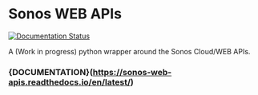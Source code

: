 # Sonos WEB APIs

[![Documentation Status](https://readthedocs.org/projects/sonos-web-apis/badge/?version=latest)](https://sonos-web-apis.readthedocs.io/en/latest/?badge=latest)


A (Work in progress) python wrapper around the Sonos Cloud/WEB APIs.


### {DOCUMENTATION}(https://sonos-web-apis.readthedocs.io/en/latest/)

